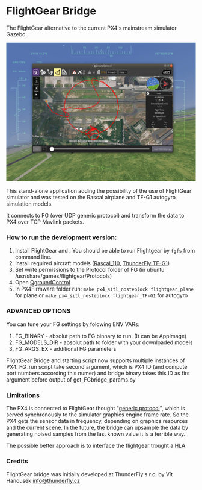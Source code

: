 # FlightGear Bridge

The FlightGear alternative to the current PX4's mainstream simulator Gazebo.

![screenshot](art/screenshot.png)

This stand-alone application adding the possibility of the use of FlightGear simulator and was tested on the Rascal airplane and TF-G1 autogyro simulation models.

It connects to FG (over UDP generic protocol) and transform the data to PX4 over TCP Mavlink packets.

### How to run the development version:

1) Install FlightGear and . You should be able to run Flightgear by ```fgfs``` from command line.
2) Install required aircraft models ([Rascal_110](http://wiki.flightgear.org/Rascal_110), [ThunderFly TF-G1](https://github.com/ThunderFly-aerospace/FlightGear-TF-G1))
3) Set write permissions to the Protocol folder of FG (in ubuntu /usr/share/games/flightgear/Protocols)
4) Open [QgroundControl](http://qgroundcontrol.com/)
5) In PX4Firmware folder run: ```make px4_sitl_nosteplock flightgear_plane``` for plane or ```make px4_sitl_nosteplock flightgear_TF-G1``` for autogyro

### ADVANCED OPTIONS

You can tune your FG settings by folowing ENV VARs:
1) FG\_BINARY - absolut path to FG binnary to run. (It can be AppImage)
2) FG\_MODELS\_DIR - absolut path to folder with your downloaded models
3) FG\_ARGS\_EX - additional FG parameters 

FlightGear Bridge and starting script now supports multiple instances of PX4. FG\_run script take second argument, which is PX4 ID (and compute port numbers according this numer) and bridge binary takes this ID as firs argument before output of get\_FGbridge\_params.py

### Limitations

The PX4 is connected to FlightGear thought "[generic protocol](http://wiki.flightgear.org/Generic_protocol)", which is served synchronously to the simulator graphics engine frame rate. So the PX4 gets the sensor data in frequency, depending on graphics resources and the current scene.
In the future, the bridge can upsample the data by generating noised samples from the last known value it is a terrible way.

The possible better approach is to interface the flightgear trought a [HLA](http://wiki.flightgear.org/High-Level_Architecture).

### Credits

 FlightGear bridge was initially developed at ThunderFly s.r.o. by Vít Hanousek <info@thunderfly.cz>
